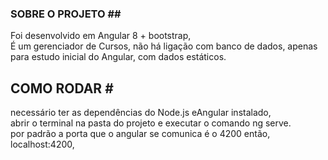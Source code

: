 ### SOBRE O PROJETO ## <br>
Foi desenvolvido em Angular 8 + bootstrap,<br>
É um gerenciador de Cursos, não há ligação com banco de dados, apenas para estudo inicial do Angular, com dados estáticos.

## COMO RODAR #<br>
necessário ter as dependências do Node.js eAngular instalado,<br>
abrir o terminal na pasta do projeto e executar o comando ng serve.<br>
por padrão a porta que o angular se comunica é o 4200 então, localhost:4200,

